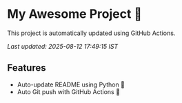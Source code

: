 # My Awesome Project 🚀

This project is automatically updated using GitHub Actions.

_Last updated: 2025-08-12 17:49:15 IST_

## Features
- Auto-update README using Python 🐍
- Auto Git push with GitHub Actions 🤖
